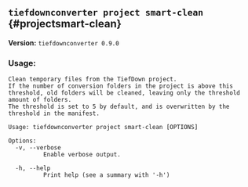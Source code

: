 ## `tiefdownconverter project smart-clean` {#projectsmart-clean}

**Version:** `tiefdownconverter 0.9.0`

### Usage:
```
Clean temporary files from the TiefDown project.
If the number of conversion folders in the project is above this threshold, old folders will be cleaned, leaving only the threshold amount of folders.
The threshold is set to 5 by default, and is overwritten by the threshold in the manifest.

Usage: tiefdownconverter project smart-clean [OPTIONS]

Options:
  -v, --verbose
          Enable verbose output.

  -h, --help
          Print help (see a summary with '-h')
```


